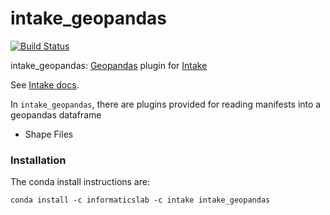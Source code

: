 # intake_geopandas

[![Build Status](https://travis-ci.com/informatics-lab/intake_geopandas.svg?branch=master)](https://travis-ci.com/informatics-lab/intake_geopandas)

intake_geopandas: [Geopandas](http://geopandas.org/) plugin for [Intake](https://github.com/informatics-lab/intake_geopandas)

See [Intake docs](https://intake.readthedocs.io/en/latest/overview.html).

In `intake_geopandas`, there are plugins provided for reading manifests into a geopandas dataframe
  - Shape Files

### Installation

The conda install instructions are:

```
conda install -c informaticslab -c intake intake_geopandas
```
